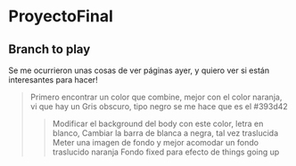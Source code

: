 # ProyectoFinal
## Branch to play

Se me ocurrieron unas cosas de ver páginas ayer, y quiero ver si están interesantes para hacer!

> Primero encontrar un color que combine, mejor con el color naranja, vi que hay un Gris obscuro, tipo negro se me hace que es el #393d42
> > Modificar el background del body con este color, letra en blanco,
> >Cambiar la barra de blanca a negra, tal vez traslucida
> >Meter una imagen de fondo y mejor acomodar un fondo traslucido naranja
> >Fondo fixed para efecto de things going up

